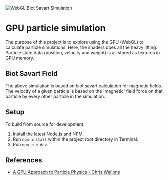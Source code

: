 ![WebGL Biot Savart Simulation](https://raw.githubusercontent.com/Marcel-G/webgl-particle-simulation/master/assets/sample.gif)

# GPU particle simulation

The purpose of this project is to explore using the GPU (WebGL) to calculate particle simulations. Here, the shaders does all the heavy lifting. Particle state data (position, velocity and weight) is all stored as textures in GPU memory.

## Biot Savart Field

The above simulation is based on biot savart calculation for magnetic fields. The velocity of a given particle is based on the 'magnetic' field force on that particle by every other particle in the simulation.

## Setup

To build from source for development:

1. Install the latest [Node.js and NPM](https://nodejs.org).
2. Run `npm install` within the project root directory in Terminal.
3. Run `npm run dev`.

## References
- [A GPU Approach to Particle Physics - Chris Wellons](https://nullprogram.com/blog/2014/06/29/)
